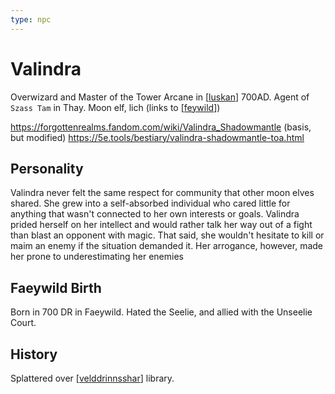 ```yaml
---
type: npc
---
```


# Valindra
Overwizard and Master of the Tower Arcane in [[luskan]] 700AD.
Agent of `Szass Tam` in Thay.
Moon elf, lich (links to [[feywild]])

https://forgottenrealms.fandom.com/wiki/Valindra_Shadowmantle (basis, but modified)
https://5e.tools/bestiary/valindra-shadowmantle-toa.html

## Personality
Valindra never felt the same respect for community that other moon elves shared. She grew into a self-absorbed individual who cared little for anything that wasn't connected to her own interests or goals. Valindra prided herself on her intellect and would rather talk her way out of a fight than blast an opponent with magic. That said, she wouldn't hesitate to kill or maim an enemy if the situation demanded it. Her arrogance, however, made her prone to underestimating her enemies

## Faeywild Birth
Born in 700 DR in Faeywild.
Hated the Seelie, and allied with the Unseelie Court.

## History
Splattered over [[velddrinnsshar]] library.

[//begin]: # "Autogenerated link references for markdown compatibility"
[luskan]: ../north/luskan "Luskan"
[feywild]: ../planar/feywild "Feywild"
[velddrinnsshar]: ../east/velddrinnsshar "V'elddrinnsshar"
[//end]: # "Autogenerated link references"
